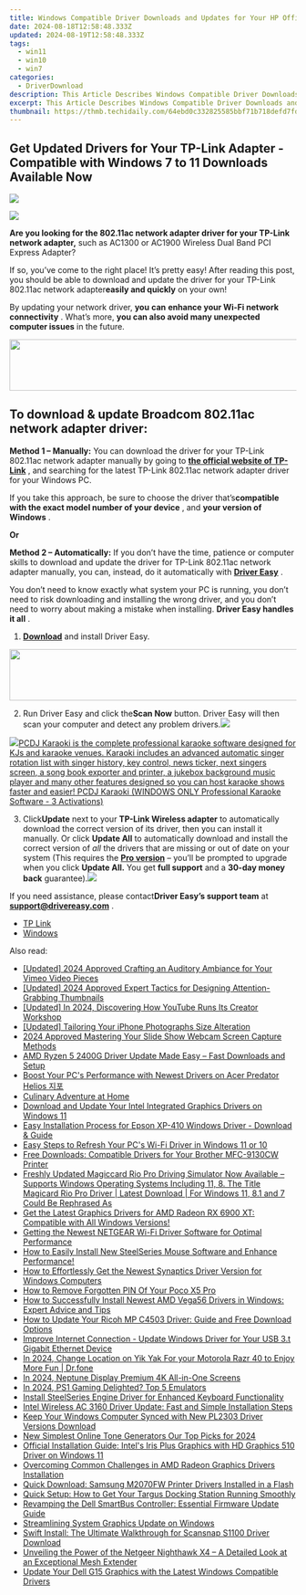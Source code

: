 ```yaml
---
title: Windows Compatible Driver Downloads and Updates for Your HP OfficeJet Pro #8620 Printer
date: 2024-08-18T12:58:48.333Z
updated: 2024-08-19T12:58:48.333Z
tags:
  - win11
  - win10
  - win7
categories:
  - DriverDownload
description: This Article Describes Windows Compatible Driver Downloads and Updates for Your HP OfficeJet Pro #8620 Printer
excerpt: This Article Describes Windows Compatible Driver Downloads and Updates for Your HP OfficeJet Pro #8620 Printer
thumbnail: https://thmb.techidaily.com/64ebd0c332825585bbf71b718defd7fd5f0995165386514c60536516e7883669.jpg
---
```


## Get Updated Drivers for Your TP-Link Adapter - Compatible with Windows 7 to 11 Downloads Available Now

<!-- affiliate ads begin -->
<a href="https://store.massmailsoftware.com/order/checkout.php?PRODS=1095219&QTY=1&AFFILIATE=108875&CART=1"><img src="https://secure.avangate.com/images/merchant/dc87c13749315c7217cdc4ac692e704c/banera_for_partners-20_%281%29.jpg" border="0"></a>
<!-- affiliate ads end -->
![](https://images.drivereasy.com/wp-content/uploads/2018/12/snap000008.png)

 **Are you looking for the 802.11ac network adapter driver for your TP-Link network adapter,** such as AC1300 or AC1900 Wireless Dual Band PCI Express Adapter?

 If so, you’ve come to the right place! It’s pretty easy! After reading this post, you should be able to download and update the driver for your TP-Link 802.11ac network adapter**easily and quickly** on your own!

 By updating your network driver, **you**  **can**  **enhance your Wi-Fi network connectivity** . What’s more, **you can also avoid many unexpected computer issues**   in the future.

<!-- affiliate ads begin -->
<a href="https://mindmanager.sjv.io/c/5597632/1787667/20231" target="_top" id="1787667"><img src="//a.impactradius-go.com/display-ad/20231-1787667" border="0" alt="" width="728" height="90"/></a><img height="0" width="0" src="https://imp.pxf.io/i/5597632/1787667/20231" style="position:absolute;visibility:hidden;" border="0" />
<!-- affiliate ads end -->
## **To download & update Broadcom 802.11ac network adapter driver:**

**Method 1 – Manually:**  You can download the driver for your TP-Link 802.11ac network adapter manually by going to **[the official website of TP-Link](https://www.tp-link.com/us/)**  , and searching for the latest TP-Link 802.11ac network adapter driver for your Windows PC.

 If you take this approach, be sure to choose the driver that’s**compatible with the exact model number of your device** , and **your version of Windows** .

**Or**

**Method 2 – Automatically:** If you don’t have the time, patience or computer skills to download and update the driver for TP-Link 802.11ac network adapter manually, you can, instead, do it automatically with **[Driver Easy](https://tools.techidaily.com/drivereasy/download/)**  .

 You don’t need to know exactly what system your PC is running, you don’t need to risk downloading and installing the wrong driver, and you don’t need to worry about making a mistake when installing. **Driver Easy handles it all** .

1. **[Download](https://tools.techidaily.com/drivereasy/download/)**  and install Driver Easy.
<!-- affiliate ads begin -->
<a href="https://zonlipartnershipprogram.pxf.io/c/5597632/1596691/17882" target="_top" id="1596691"><img src="//a.impactradius-go.com/display-ad/17882-1596691" border="0" alt="" width="728" height="90"/></a><img height="0" width="0" src="https://imp.pxf.io/i/5597632/1596691/17882" style="position:absolute;visibility:hidden;" border="0" />
<!-- affiliate ads end -->
2. Run Driver Easy and click the**Scan Now** button. Driver Easy will then scan your computer and detect any problem drivers.![](https://images.drivereasy.com/wp-content/uploads/2018/12/Snap1.jpg)
<!-- affiliate ads begin -->
<a href="https://shop.pcdj.com/order/checkout.php?PRODS=4698832&QTY=1&AFFILIATE=108875&CART=1"> <img src="https://secure.avangate.com/images/merchant/47f4b6321e9fd8e8f7326a6adc1a7c1e/products/karaoki-new-searchresultspane.jpg" border="0">PCDJ Karaoki is the complete professional karaoke software designed for KJs and karaoke venues. Karaoki includes an advanced automatic singer rotation list with singer history, key control, news ticker, next singers screen, a song book exporter and printer, a jukebox background music player and many other features designed so you can host karaoke shows faster and easier! 
 PCDJ Karaoki (WINDOWS ONLY Professional Karaoke Software - 3 Activations)</a>
<!-- affiliate ads end -->
3. Click**Update** next to your **TP-Link Wireless adapter** to automatically download the correct version of its driver, then you can install it manually. Or click **Update All** to automatically download and install the correct version of _all_ the drivers that are missing or out of date on your system (This requires the **[Pro version](https://tools.techidaily.com/drivereasy/download/)**  – you’ll be prompted to upgrade when you click **Update All.**  You get **full support** and a **30-day money back** guarantee).![](https://images.drivereasy.com/wp-content/uploads/2018/12/Snap2.jpg)

 If you need assistance, please contact**Driver Easy’s support team** at [**support@drivereasy.com**](https://tools.techidaily.com/drivereasy/download/) .

* [TP Link](https://tools.techidaily.com/drivereasy/download/)
* [Windows](https://tools.techidaily.com/drivereasy/download/)

<ins class="adsbygoogle"
     style="display:block"
     data-ad-format="autorelaxed"
     data-ad-client="ca-pub-7571918770474297"
     data-ad-slot="1223367746"></ins>



<ins class="adsbygoogle"
     style="display:block"
     data-ad-client="ca-pub-7571918770474297"
     data-ad-slot="8358498916"
     data-ad-format="auto"
     data-full-width-responsive="true"></ins>

<span class="atpl-alsoreadstyle">Also read:</span>
<div><ul>
<li><a href="https://vimeo-videos.techidaily.com/updated-2024-approved-crafting-an-auditory-ambiance-for-your-vimeo-video-pieces/"><u>[Updated] 2024 Approved  Crafting an Auditory Ambiance for Your Vimeo Video Pieces</u></a></li>
<li><a href="https://youtube-web.techidaily.com/ed-2024-approved-expert-tactics-for-designing-attention-grabbing-thumbnails/"><u>[Updated] 2024 Approved  Expert Tactics for Designing Attention-Grabbing Thumbnails</u></a></li>
<li><a href="https://facebook-video-share.techidaily.com/updated-in-2024-discovering-how-youtube-runs-its-creator-workshop/"><u>[Updated] In 2024, Discovering How YouTube Runs Its Creator Workshop</u></a></li>
<li><a href="https://some-guidance.techidaily.com/updated-tailoring-your-iphone-photographs-size-alteration/"><u>[Updated] Tailoring Your iPhone Photographs  Size Alteration</u></a></li>
<li><a href="https://on-screen-recording.techidaily.com/2024-approved-mastering-your-slide-show-webcam-screen-capture-methods/"><u>2024 Approved  Mastering Your Slide Show  Webcam Screen Capture Methods</u></a></li>
<li><a href="https://win-amazing.techidaily.com/amd-ryzen-5-2400g-driver-update-made-easy-fast-downloads-and-setup/"><u>AMD Ryzen 5 2400G Driver Update Made Easy – Fast Downloads and Setup</u></a></li>
<li><a href="https://win-amazing.techidaily.com/boost-your-pcs-performance-with-newest-drivers-on-acer-predator-helios/"><u>Boost Your PC's Performance with Newest Drivers on Acer Predator Helios 지포</u></a></li>
<li><a href="https://win-amazing.techidaily.com/culinary-adventure-at-home/"><u>Culinary Adventure at Home</u></a></li>
<li><a href="https://win-amazing.techidaily.com/download-and-update-your-intel-integrated-graphics-drivers-on-windows-11/"><u>Download and Update Your Intel Integrated Graphics Drivers on Windows 11</u></a></li>
<li><a href="https://win-amazing.techidaily.com/easy-installation-process-for-epson-xp-410-windows-driver-download-and-guide/"><u>Easy Installation Process for Epson XP-410 Windows Driver - Download & Guide</u></a></li>
<li><a href="https://win-amazing.techidaily.com/easy-steps-to-refresh-your-pcs-wi-fi-driver-in-windows-11-or-10/"><u>Easy Steps to Refresh Your PC's Wi-Fi Driver in Windows 11 or 10</u></a></li>
<li><a href="https://win-amazing.techidaily.com/free-downloads-compatible-drivers-for-your-brother-mfc-9130cw-printer/"><u>Free Downloads: Compatible Drivers for Your Brother MFC-9130CW Printer</u></a></li>
<li><a href="https://win-amazing.techidaily.com/freshly-updated-magiccard-rio-pro-driving-simulator-now-available-supports-windows-operating-systems-including-11-8-the-title-magicard-rio-pro-driver-latest237/"><u>Freshly Updated Magiccard Rio Pro Driving Simulator Now Available – Supports Windows Operating Systems Including 11, 8. The Title Magicard Rio Pro Driver | Latest Download | For Windows 11, 8.1 and 7 Could Be Rephrased As</u></a></li>
<li><a href="https://win-amazing.techidaily.com/get-the-latest-graphics-drivers-for-amd-radeon-rx-6900-xt-compatible-with-all-windows-versions/"><u>Get the Latest Graphics Drivers for AMD Radeon RX 6900 XT: Compatible with All Windows Versions!</u></a></li>
<li><a href="https://win-amazing.techidaily.com/getting-the-newest-netgear-wi-fi-driver-software-for-optimal-performance/"><u>Getting the Newest NETGEAR Wi-Fi Driver Software for Optimal Performance</u></a></li>
<li><a href="https://win-amazing.techidaily.com/1722965474112-how-to-easily-install-new-steelseries-mouse-software-and-enhance-performance/"><u>How to Easily Install New SteelSeries Mouse Software and Enhance Performance!</u></a></li>
<li><a href="https://win-amazing.techidaily.com/how-to-effortlessly-get-the-newest-synaptics-driver-version-for-windows-computers/"><u>How to Effortlessly Get the Newest Synaptics Driver Version for Windows Computers</u></a></li>
<li><a href="https://easy-unlock-android.techidaily.com/how-to-remove-forgotten-pin-of-your-poco-x5-pro-by-drfone-android/"><u>How to Remove Forgotten PIN Of Your Poco X5 Pro</u></a></li>
<li><a href="https://win-amazing.techidaily.com/how-to-successfully-install-newest-amd-vega56-drivers-in-windows-expert-advice-and-tips/"><u>How to Successfully Install Newest AMD Vega56 Drivers in Windows: Expert Advice and Tips</u></a></li>
<li><a href="https://win-amazing.techidaily.com/how-to-update-your-ricoh-mp-c4503-driver-guide-and-free-download-options/"><u>How to Update Your Ricoh MP C4503 Driver: Guide and Free Download Options</u></a></li>
<li><a href="https://win-amazing.techidaily.com/improve-internet-connection-update-windows-driver-for-your-usb-3t-gigabit-ethernet-device/"><u>Improve Internet Connection - Update Windows Driver for Your USB 3.t Gigabit Ethernet Device</u></a></li>
<li><a href="https://location-social.techidaily.com/in-2024-change-location-on-yik-yak-for-your-motorola-razr-40-to-enjoy-more-fun-drfone-by-drfone-virtual-android/"><u>In 2024, Change Location on Yik Yak For your Motorola Razr 40 to Enjoy More Fun | Dr.fone</u></a></li>
<li><a href="https://fox-blue.techidaily.com/in-2024-neptune-display-premium-4k-all-in-one-screens/"><u>In 2024, Neptune Display  Premium 4K All-in-One Screens</u></a></li>
<li><a href="https://remote-screen-capture.techidaily.com/in-2024-ps1-gaming-delighted-top-5-emulators/"><u>In 2024, PS1 Gaming Delighted? Top 5 Emulators</u></a></li>
<li><a href="https://win-amazing.techidaily.com/install-steelseries-engine-driver-for-enhanced-keyboard-functionality/"><u>Install SteelSeries Engine Driver for Enhanced Keyboard Functionality</u></a></li>
<li><a href="https://win-amazing.techidaily.com/intel-wireless-ac-3160-driver-update-fast-and-simple-installation-steps/"><u>Intel Wireless AC 3160 Driver Update: Fast and Simple Installation Steps</u></a></li>
<li><a href="https://win-amazing.techidaily.com/keep-your-windows-computer-synced-with-new-pl2303-driver-versions-download/"><u>Keep Your Windows Computer Synced with New PL2303 Driver Versions Download</u></a></li>
<li><a href="https://smart-video-creator.techidaily.com/new-simplest-online-tone-generators-our-top-picks-for-2024/"><u>New Simplest Online Tone Generators Our Top Picks for 2024</u></a></li>
<li><a href="https://win-amazing.techidaily.com/official-installation-guide-intels-iris-plus-graphics-with-hd-graphics-510-driver-on-windows-11/"><u>Official Installation Guide: Intel's Iris Plus Graphics with HD Graphics 510 Driver on Windows 11</u></a></li>
<li><a href="https://win-amazing.techidaily.com/overcoming-common-challenges-in-amd-radeon-graphics-drivers-installation/"><u>Overcoming Common Challenges in AMD Radeon Graphics Drivers Installation</u></a></li>
<li><a href="https://win-amazing.techidaily.com/quick-download-samsung-m2070fw-printer-drivers-installed-in-a-flash/"><u>Quick Download: Samsung M2070FW Printer Drivers Installed in a Flash</u></a></li>
<li><a href="https://win-amazing.techidaily.com/quick-setup-how-to-get-your-targus-docking-station-running-smoothly/"><u>Quick Setup: How to Get Your Targus Docking Station Running Smoothly</u></a></li>
<li><a href="https://win-amazing.techidaily.com/revamping-the-dell-smartbus-controller-essential-firmware-update-guide/"><u>Revamping the Dell SmartBus Controller: Essential Firmware Update Guide</u></a></li>
<li><a href="https://network-issues.techidaily.com/streamlining-system-graphics-update-on-windows/"><u>Streamlining System Graphics Update on Windows</u></a></li>
<li><a href="https://win-amazing.techidaily.com/swift-install-the-ultimate-walkthrough-for-scansnap-s1100-driver-download/"><u>Swift Install: The Ultimate Walkthrough for Scansnap S1100 Driver Download</u></a></li>
<li><a href="https://buynow-marvelous.techidaily.com/unveiling-the-power-of-the-netgeer-nighthawk-x4-a-detailed-look-at-an-exceptional-mesh-extender/"><u>Unveiling the Power of the Netgeer Nighthawk X4 – A Detailed Look at an Exceptional Mesh Extender</u></a></li>
<li><a href="https://win-amazing.techidaily.com/update-your-dell-g15-graphics-with-the-latest-windows-compatible-drivers/"><u>Update Your Dell G15 Graphics with the Latest Windows Compatible Drivers</u></a></li>
</ul></div>
